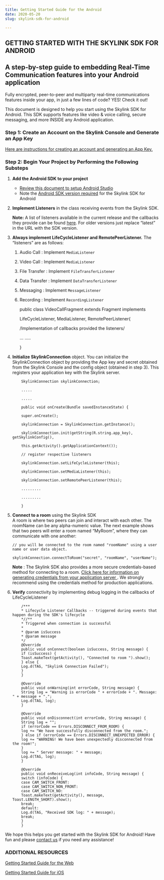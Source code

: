 ```yaml
---
title: Getting Started Guide for the Android
date: 2020-05-20
slug: skylink-sdk-for-android

---
```

## GETTING STARTED WITH THE SKYLINK SDK FOR ANDROID

## A step-by-step guide to embedding Real-Time Communication features into your Android application

Fully encrypted, peer-to-peer and multiparty real-time communications features inside your app, in just a few lines of code? YES! Check it out!

This document is designed to help you start using the Skylink SDK for Android. This SDK supports features like video & voice calling, secure messaging, and more INSIDE any Android application.

### Step 1: Create an Account on the Skylink Console and Generate an App Key

[Here are instructions for creating an account and generating an App Key.](https://qdex-hnn1dcqna.instant.forestry.io/get-your-api-key)

### Step 2: Begin Your Project by Performing the Following Substeps

1. **Add the Android SDK to your project**
   * [Review this document to setup Android Studio](https://cdn.temasys.io/skylink/skylinksdk/android/latest/SkylinkSDK_Android_Studio_Setup.md)
   * Note the [Android SDK version required](https://cdn.temasys.io/skylink/skylinksdk/android/latest/Android_SDK_Version_Required.md) for the Skylink SDK for Android
2. **Implement Listeners** in the class receiving events from the Skylink SDK.

   **Note:** A list of listeners available in the current release and the callbacks they provide can be found [here](http://cdn.temasys.io/skylink/skylinksdk/android/latest/doc/reference/packages.html). For older versions just replace “latest” in the URL with the SDK version.
3. **Always implement LifeCycleListener and RemotePeerListener.** The “listeners” are as follows:
   1. Audio Call : Implement `MediaListener`
   2. Video Call : Implement `MediaListener`
   3. File Transfer : Implement `FileTransferListener`
   4. Data Transfer : Implement `DataTransferListener`
   5. Messaging : Implement `MessageListener`
   6. Recording : Implement `RecordingListener`

      public class VideoCallFragment extends Fragment implements

      LifeCycleListener, MediaListener, RemotePeerListener{

      /Implementation of callbacks provided the listeners/

      ... .....

      }
4. **Initialize SkylinkConnection** object. You can initialize the SkylinkConnection object by providing the App key and secret obtained from the Skylink Console and the config object (obtained in step 3). This registers your application key with the Skylink server.

           SkylinkConnection skylinkConnection;
           
           .....
           
           .....
           
           public void onCreate(Bundle savedInstanceState) {
           
           super.onCreate();
           
           skylinkConnection = SkylinkConnection.getInstance();
           
           skylinkConnection.init(getString(R.string.app_key), getSkylinkConfig(),
           
           this.getActivity().getApplicationContext());
           
           // register respective listeners
           
           skylinkConnection.setLifeCycleListener(this);
           
           skylinkConnection.setMediaListener(this);
           
           skylinkConnection.setRemotePeerListener(this);
           
           .........
           
           .........
           
           }
5. **Connect to a room** using the Skylink SDK  
   A room is where two peers can join and interact with each other. The roomName can be any alpha-numeric value. The next example shows that two peers will enter a room named “MyRoom”, where they can communicate with one another:

       // you will be connected to the room named "roomName" using a user name or user data object.
       
       skylinkConnection.connectToRoom("secret", "roomName", "userName");

   **Note** : The Skylink SDK also provides a more secure credentials-based method for connecting to a room. [Click here for information on generating credentials from your application server ](http://support.temasys.com.sg/support/solutions/articles/5000644837-how-do-i-connect-to-a-room-using-credentials-). We strongly recommend using the credentials method for production applications.
6. **Verify** connectivity by implementing debug logging in the callbacks of LifeCycleListener

           /***
           * Lifecycle Listener Callbacks -- triggered during events that happen during the SDK's lifecycle
           *//**
           * Triggered when connection is successful
           *
           * @param isSuccess
           * @param message
           */
           @Override
           public void onConnect(boolean isSuccess, String message) {
           if (isSuccess) {
           Toast.makeText(getActivity(), "Connected to room ").show();
           } else {
           Log.d(TAG, "Skylink Connection Failed");
           }
           }
           
           @Override
           public void onWarning(int errorCode, String message) {
           String log = "Warning is errorCode " + errorCode + ". Message: " + message + ".";
           Log.d(TAG, log);
           }
           
           @Override
           public void onDisconnect(int errorCode, String message) {
           String log = "";
           if (errorCode == Errors.DISCONNECT_FROM_ROOM) {
           log += "We have successfully disconnected from the room.";
           } else if (errorCode == Errors.DISCONNECT_UNEXPECTED_ERROR) {
           log += "WARNING! We have been unexpectedly disconnected from the room!";
           }
           log += " Server message: " + message;
           Log.d(TAG, log);
           }
           
           @Override
           public void onReceiveLog(int infoCode, String message) {
           switch (infoCode) {
           case CAM_SWITCH_FRONT:
           case CAM_SWITCH_NON_FRONT:
           case CAM_SWITCH_NO:
           Toast.makeText(getActivity(), message, Toast.LENGTH_SHORT).show();
           break;
           default:
           Log.d(TAG, "Received SDK log: " + message);
           break;
           }
           }

We hope this helps you get started with the Skylink SDK for Android! Have fun and please [contact us](https://temasys.io/contact-us/) if you need any assistance!

### ADDITIONAL RESOURCES

[Getting Started Guide for the Web](https://qdex-hnn1dcqna.instant.forestry.io/skylink-sdk-for-web)

[Getting Started Guide for iOS](https://qdex-hnn1dcqna.instant.forestry.io/skylink-sdk-for-ios)